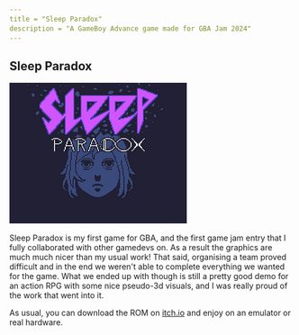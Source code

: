 ```yaml
---
title = "Sleep Paradox"
description = "A GameBoy Advance game made for GBA Jam 2024"
---
```


## Sleep Paradox

![](/assets/images/showcase/sleep-paradox.png)

Sleep Paradox is my first game for GBA, and the first game jam entry that I fully collaborated with other gamedevs on. As a result the graphics are much much nicer than my usual work! That said, organising a team proved difficult and in the end we weren't able to complete everything we wanted for the game. What we ended up with though is still a pretty good demo for an action RPG  with some nice pseudo-3d visuals, and I was really proud of the work that went into it.

As usual, you can download the ROM on [itch.io](https://staticlinkage.itch.io/sleep-paradox) and enjoy on an emulator or real hardware.